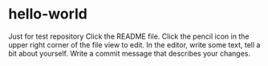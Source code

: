 # hello-world
Just for test repository
Click the README file.
Click the pencil icon in the upper right corner of the file view to edit.
In the editor, write some text, tell a bit about yourself.
Write a commit message that describes your changes.
